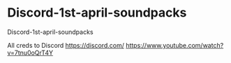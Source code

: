 # Discord-1st-april-soundpacks
Discord-1st-april-soundpacks

All creds to Discord
https://discord.com/
https://www.youtube.com/watch?v=7tnu0oQrT4Y